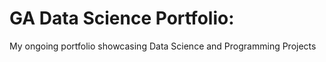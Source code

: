 # GA Data Science Portfolio:  
My ongoing portfolio showcasing Data Science and Programming Projects


